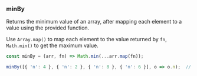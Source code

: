 ### minBy

Returns the minimum value of an array, after mapping each element to a value using the provided function.

Use `Array.map()` to map each element to the value returned by `fn`, `Math.min()` to get the maximum value.

```js
const minBy = (arr, fn) => Math.min(...arr.map(fn));
```

```js
minBy([{ 'n': 4 }, { 'n': 2 }, { 'n': 8 }, { 'n': 6 }], o => o.n);  // 8
```
